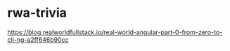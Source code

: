 # rwa-trivia

https://blog.realworldfullstack.io/real-world-angular-part-0-from-zero-to-cli-ng-a2ff646b90cc
